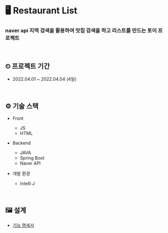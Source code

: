 # 🖥 Restaurant List
### naver api 지역 검색을 활용하여 맛집 검색을 하고 리스트를 만드는 토이 프로젝트

<br>

## ⏲ 프로젝트 기간
- 2022.04.01 ~ 2022.04.04 (4일)

<br>

## ⚙️ 기술 스택

- Front
  - JS
  - HTML

- Backend
  - JAVA
  - Spring Boot
  - Naver API

- 개발 환경
  - Intelli J

<br>

## 🖼 설계

- [기능 명세서](https://github.com/ap3334/restaurant-list/blob/master/spec.md)
